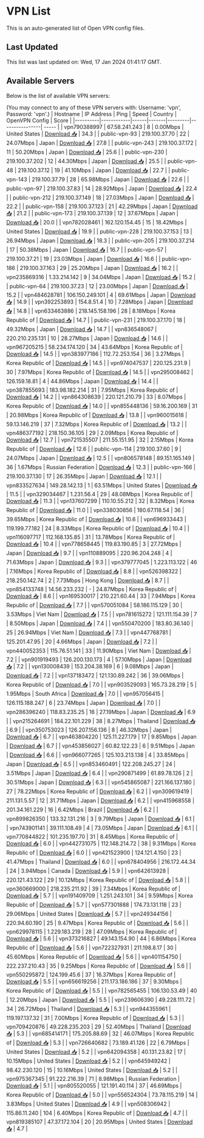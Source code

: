 # VPN List

This is an auto-generated list of Open VPN config files.

## Last Updated

This list was last updated on: Wed, 17 Jan 2024 01:41:17 GMT.

## Available Servers

Below is the list of available VPN servers:

(You may connect to any of these VPN servers with: Username: 'vpn', Password: 'vpn'.)
| Hostname | IP Address | Ping | Speed | Country | OpenVPN Config | Score |
|----------|------------|------|-------|---------|----------------| ----- |
| vpn790388997 | 67.58.241.243 | 8 | 0.00Mbps | United States | [Download 📥](./configs/server_0_US.ovpn) | 34.3 |
| public-vpn-93 | 219.100.37.70 | 22 | 24.07Mbps | Japan | [Download 📥](./configs/server_1_JP.ovpn) | 27.8 |
| public-vpn-243 | 219.100.37.172 | 11 | 50.20Mbps | Japan | [Download 📥](./configs/server_2_JP.ovpn) | 25.6 |
| public-vpn-230 | 219.100.37.202 | 12 | 44.30Mbps | Japan | [Download 📥](./configs/server_3_JP.ovpn) | 25.5 |
| public-vpn-48 | 219.100.37.12 | 19 | 41.10Mbps | Japan | [Download 📥](./configs/server_4_JP.ovpn) | 22.7 |
| public-vpn-143 | 219.100.37.79 | 28 | 65.98Mbps | Japan | [Download 📥](./configs/server_5_JP.ovpn) | 22.6 |
| public-vpn-97 | 219.100.37.83 | 14 | 28.92Mbps | Japan | [Download 📥](./configs/server_6_JP.ovpn) | 22.4 |
| public-vpn-212 | 219.100.37.149 | 18 | 27.03Mbps | Japan | [Download 📥](./configs/server_7_JP.ovpn) | 22.2 |
| public-vpn-158 | 219.100.37.123 | 21 | 42.29Mbps | Japan | [Download 📥](./configs/server_8_JP.ovpn) | 21.2 |
| public-vpn-173 | 219.100.37.139 | 12 | 37.67Mbps | Japan | [Download 📥](./configs/server_9_JP.ovpn) | 20.0 |
| vpn782028461 | 162.120.154.45 | 15 | 18.42Mbps | United States | [Download 📥](./configs/server_10_US.ovpn) | 19.9 |
| public-vpn-228 | 219.100.37.153 | 13 | 26.94Mbps | Japan | [Download 📥](./configs/server_11_JP.ovpn) | 18.3 |
| public-vpn-205 | 219.100.37.214 | 17 | 50.38Mbps | Japan | [Download 📥](./configs/server_12_JP.ovpn) | 16.7 |
| public-vpn-57 | 219.100.37.21 | 19 | 23.03Mbps | Japan | [Download 📥](./configs/server_13_JP.ovpn) | 16.6 |
| public-vpn-186 | 219.100.37.163 | 29 | 25.20Mbps | Japan | [Download 📥](./configs/server_14_JP.ovpn) | 16.2 |
| vpn235869316 | 1.33.214.142 | 9 | 34.04Mbps | Japan | [Download 📥](./configs/server_15_JP.ovpn) | 15.2 |
| public-vpn-64 | 219.100.37.23 | 12 | 23.00Mbps | Japan | [Download 📥](./configs/server_16_JP.ovpn) | 15.2 |
| vpn484628781 | 106.150.249.101 | 4 | 69.61Mbps | Japan | [Download 📥](./configs/server_17_JP.ovpn) | 14.9 |
| vpn392253893 | 154.8.51.4 | 10 | 7.28Mbps | Japan | [Download 📥](./configs/server_18_JP.ovpn) | 14.8 |
| vpn633463886 | 218.145.158.196 | 28 | 8.18Mbps | Korea Republic of | [Download 📥](./configs/server_19_KR.ovpn) | 14.7 |
| public-vpn-231 | 219.100.37.170 | 18 | 49.32Mbps | Japan | [Download 📥](./configs/server_20_JP.ovpn) | 14.7 |
| vpn836548067 | 220.210.235.131 | 10 | 28.27Mbps | Japan | [Download 📥](./configs/server_21_JP.ovpn) | 14.6 |
| vpn967205215 | 58.234.174.120 | 34 | 43.64Mbps | Korea Republic of | [Download 📥](./configs/server_22_KR.ovpn) | 14.5 |
| vpn383977186 | 112.72.253.154 | 36 | 3.27Mbps | Korea Republic of | [Download 📥](./configs/server_23_KR.ovpn) | 14.5 |
| vpn974047537 | 220.125.231.9 | 30 | 7.97Mbps | Korea Republic of | [Download 📥](./configs/server_24_KR.ovpn) | 14.5 |
| vpn295008462 | 126.159.18.81 | 4 | 44.86Mbps | Japan | [Download 📥](./configs/server_25_JP.ovpn) | 14.4 |
| vpn387855693 | 183.98.182.214 | 31 | 7.95Mbps | Korea Republic of | [Download 📥](./configs/server_26_KR.ovpn) | 14.2 |
| vpn864308639 | 220.121.210.79 | 33 | 8.07Mbps | Korea Republic of | [Download 📥](./configs/server_27_KR.ovpn) | 14.0 |
| vpn855448136 | 59.16.200.169 | 31 | 20.98Mbps | Korea Republic of | [Download 📥](./configs/server_28_KR.ovpn) | 13.8 |
| vpn960015618 | 59.13.146.219 | 37 | 7.32Mbps | Korea Republic of | [Download 📥](./configs/server_29_KR.ovpn) | 13.2 |
| vpn486377192 | 218.150.36.105 | 29 | 2.09Mbps | Korea Republic of | [Download 📥](./configs/server_30_KR.ovpn) | 12.7 |
| vpn721535507 | 211.55.151.95 | 32 | 2.15Mbps | Korea Republic of | [Download 📥](./configs/server_31_KR.ovpn) | 12.6 |
| public-vpn-114 | 219.100.37.60 | 9 | 24.07Mbps | Japan | [Download 📥](./configs/server_32_JP.ovpn) | 12.5 |
| vpn806578148 | 89.151.165.149 | 36 | 1.67Mbps | Russian Federation | [Download 📥](./configs/server_33_RU.ovpn) | 12.3 |
| public-vpn-166 | 219.100.37.130 | 17 | 26.35Mbps | Japan | [Download 📥](./configs/server_34_JP.ovpn) | 12.1 |
| vpn833527634 | 149.28.142.13 | 1 | 63.51Mbps | United States | [Download 📥](./configs/server_35_US.ovpn) | 11.5 |
| vpn329034467 | 1.231.56.4 | 29 | 48.08Mbps | Korea Republic of | [Download 📥](./configs/server_36_KR.ovpn) | 11.3 |
| vpn137607299 | 110.10.55.212 | 32 | 8.32Mbps | Korea Republic of | [Download 📥](./configs/server_37_KR.ovpn) | 11.0 |
| vpn338030856 | 180.67.118.54 | 36 | 39.65Mbps | Korea Republic of | [Download 📥](./configs/server_38_KR.ovpn) | 10.6 |
| vpn696933443 | 119.199.77.182 | 24 | 8.33Mbps | Korea Republic of | [Download 📥](./configs/server_39_KR.ovpn) | 10.4 |
| vpn116097717 | 112.168.135.85 | 31 | 13.78Mbps | Korea Republic of | [Download 📥](./configs/server_40_KR.ovpn) | 10.4 |
| vpn778658445 | 119.83.190.85 | 3 | 27.72Mbps | Japan | [Download 📥](./configs/server_41_JP.ovpn) | 9.7 |
| vpn110889095 | 220.96.204.248 | 4 | 71.63Mbps | Japan | [Download 📥](./configs/server_42_JP.ovpn) | 9.3 |
| vpn379777045 | 1.223.113.122 | 46 | 7.16Mbps | Korea Republic of | [Download 📥](./configs/server_43_KR.ovpn) | 8.8 |
| vpn526398322 | 218.250.142.74 | 2 | 7.73Mbps | Hong Kong | [Download 📥](./configs/server_44_HK.ovpn) | 8.7 |
| vpn854133748 | 14.56.233.232 | - | 24.87Mbps | Korea Republic of | [Download 📥](./configs/server_45_KR.ovpn) | 8.6 |
| vpn169530017 | 210.221.60.44 | 33 | 7.94Mbps | Korea Republic of | [Download 📥](./configs/server_46_KR.ovpn) | 7.7 |
| vpn570051084 | 58.186.115.129 | 30 | 3.53Mbps | Viet Nam | [Download 📥](./configs/server_47_VN.ovpn) | 7.5 |
| vpn781615272 | 121.111.154.39 | 7 | 8.50Mbps | Japan | [Download 📥](./configs/server_48_JP.ovpn) | 7.4 |
| vpn550470200 | 183.80.36.140 | 25 | 26.94Mbps | Viet Nam | [Download 📥](./configs/server_49_VN.ovpn) | 7.3 |
| vpn447768781 | 125.201.47.95 | 20 | 4.66Mbps | Japan | [Download 📥](./configs/server_50_JP.ovpn) | 7.2 |
| vpn440052353 | 115.76.51.141 | 33 | 11.90Mbps | Viet Nam | [Download 📥](./configs/server_51_VN.ovpn) | 7.2 |
| vpn901919493 | 126.200.130.173 | 4 | 57.10Mbps | Japan | [Download 📥](./configs/server_52_JP.ovpn) | 7.2 |
| vpn130008439 | 153.204.38.169 | 6 | 9.08Mbps | Japan | [Download 📥](./configs/server_53_JP.ovpn) | 7.2 |
| vpn137183472 | 121.130.89.242 | 36 | 39.06Mbps | Korea Republic of | [Download 📥](./configs/server_54_KR.ovpn) | 7.0 |
| vpn903529093 | 165.73.28.219 | 5 | 1.95Mbps | South Africa | [Download 📥](./configs/server_55_ZA.ovpn) | 7.0 |
| vpn957056415 | 126.115.188.247 | 6 | 23.74Mbps | Japan | [Download 📥](./configs/server_56_JP.ovpn) | 7.0 |
| vpn286396240 | 118.83.235.25 | 16 | 27.19Mbps | Japan | [Download 📥](./configs/server_57_JP.ovpn) | 6.9 |
| vpn215264691 | 184.22.101.229 | 38 | 8.27Mbps | Thailand | [Download 📥](./configs/server_58_TH.ovpn) | 6.9 |
| vpn350753023 | 126.207.156.136 | 8 | 46.32Mbps | Japan | [Download 📥](./configs/server_59_JP.ovpn) | 6.7 |
| vpn463804220 | 125.11.227.179 | 17 | 9.85Mbps | Japan | [Download 📥](./configs/server_60_JP.ovpn) | 6.7 |
| vpn453856027 | 60.82.122.23 | 6 | 9.51Mbps | Japan | [Download 📥](./configs/server_61_JP.ovpn) | 6.6 |
| vpn966077265 | 125.103.213.138 | 4 | 33.85Mbps | Japan | [Download 📥](./configs/server_62_JP.ovpn) | 6.5 |
| vpn853460491 | 122.208.245.27 | 24 | 3.51Mbps | Japan | [Download 📥](./configs/server_63_JP.ovpn) | 6.4 |
| vpn290871499 | 61.89.78.126 | 2 | 30.51Mbps | Japan | [Download 📥](./configs/server_64_JP.ovpn) | 6.3 |
| vpn545865087 | 221.166.137.180 | 27 | 78.22Mbps | Korea Republic of | [Download 📥](./configs/server_65_KR.ovpn) | 6.2 |
| vpn309619419 | 211.131.5.57 | 12 | 31.71Mbps | Japan | [Download 📥](./configs/server_66_JP.ovpn) | 6.2 |
| vpn415968558 | 201.34.161.229 | 16 | 6.42Mbps | Brazil | [Download 📥](./configs/server_67_BR.ovpn) | 6.2 |
| vpn899826350 | 133.32.131.216 | 3 | 9.79Mbps | Japan | [Download 📥](./configs/server_68_JP.ovpn) | 6.1 |
| vpn743901141 | 39.111.108.49 | 4 | 73.05Mbps | Japan | [Download 📥](./configs/server_69_JP.ovpn) | 6.1 |
| vpn770844822 | 101.235.197.70 | 31 | 8.45Mbps | Korea Republic of | [Download 📥](./configs/server_70_KR.ovpn) | 6.0 |
| vpn442731075 | 112.148.214.72 | 38 | 9.31Mbps | Korea Republic of | [Download 📥](./configs/server_71_KR.ovpn) | 6.0 |
| vpn421523900 | 124.121.4.150 | 23 | 41.47Mbps | Thailand | [Download 📥](./configs/server_72_TH.ovpn) | 6.0 |
| vpn678404956 | 216.172.44.34 | 24 | 3.94Mbps | Canada | [Download 📥](./configs/server_73_CA.ovpn) | 5.9 |
| vpn642613928 | 220.121.43.122 | 29 | 10.12Mbps | Korea Republic of | [Download 📥](./configs/server_74_KR.ovpn) | 5.8 |
| vpn360669000 | 218.235.211.92 | 39 | 7.34Mbps | Korea Republic of | [Download 📥](./configs/server_75_KR.ovpn) | 5.7 |
| vpn191409709 | 1.251.243.101 | 34 | 9.59Mbps | Korea Republic of | [Download 📥](./configs/server_76_KR.ovpn) | 5.7 |
| vpn577301888 | 174.73.131.118 | 23 | 29.06Mbps | United States | [Download 📥](./configs/server_77_US.ovpn) | 5.7 |
| vpn249344156 | 220.94.60.190 | 25 | 9.47Mbps | Korea Republic of | [Download 📥](./configs/server_78_KR.ovpn) | 5.6 |
| vpn629978115 | 1.229.183.219 | 28 | 47.09Mbps | Korea Republic of | [Download 📥](./configs/server_79_KR.ovpn) | 5.6 |
| vpn373216827 | 49.143.154.90 | 44 | 6.86Mbps | Korea Republic of | [Download 📥](./configs/server_80_KR.ovpn) | 5.6 |
| vpn722327931 | 211.198.8.17 | 30 | 45.60Mbps | Korea Republic of | [Download 📥](./configs/server_81_KR.ovpn) | 5.6 |
| vpn401154750 | 222.237.210.43 | 35 | 9.25Mbps | Korea Republic of | [Download 📥](./configs/server_82_KR.ovpn) | 5.6 |
| vpn550295872 | 124.199.45.6 | 37 | 16.37Mbps | Korea Republic of | [Download 📥](./configs/server_83_KR.ovpn) | 5.5 |
| vpn656619256 | 211.173.186.186 | 37 | 9.30Mbps | Korea Republic of | [Download 📥](./configs/server_84_KR.ovpn) | 5.5 |
| vpn782565455 | 106.130.53.49 | 40 | 12.20Mbps | Japan | [Download 📥](./configs/server_85_JP.ovpn) | 5.5 |
| vpn239606390 | 49.228.111.72 | 34 | 26.72Mbps | Thailand | [Download 📥](./configs/server_86_TH.ovpn) | 5.3 |
| vpn944355961 | 119.197.137.32 | 31 | 7.00Mbps | Korea Republic of | [Download 📥](./configs/server_87_KR.ovpn) | 5.3 |
| vpn709420876 | 49.228.235.203 | 29 | 52.40Mbps | Thailand | [Download 📥](./configs/server_88_TH.ovpn) | 5.3 |
| vpn685414171 | 175.205.88.69 | 32 | 46.07Mbps | Korea Republic of | [Download 📥](./configs/server_89_KR.ovpn) | 5.3 |
| vpn726640682 | 73.189.41.126 | 22 | 6.79Mbps | United States | [Download 📥](./configs/server_90_US.ovpn) | 5.2 |
| vpn642094358 | 40.131.23.82 | 17 | 10.15Mbps | United States | [Download 📥](./configs/server_91_US.ovpn) | 5.2 |
| vpn645949242 | 98.42.230.120 | 15 | 10.16Mbps | United States | [Download 📥](./configs/server_92_US.ovpn) | 5.2 |
| vpn975367345 | 91.222.216.39 | 71 | 8.98Mbps | Russian Federation | [Download 📥](./configs/server_93_RU.ovpn) | 5.1 |
| vpn805520055 | 121.191.40.114 | 37 | 46.69Mbps | Korea Republic of | [Download 📥](./configs/server_94_KR.ovpn) | 5.0 |
| vpn556524304 | 73.78.115.219 | 14 | 3.83Mbps | United States | [Download 📥](./configs/server_95_US.ovpn) | 4.9 |
| vpn508306942 | 115.86.11.240 | 104 | 6.40Mbps | Korea Republic of | [Download 📥](./configs/server_96_KR.ovpn) | 4.7 |
| vpn819385107 | 47.37.172.104 | 20 | 20.95Mbps | United States | [Download 📥](./configs/server_97_US.ovpn) | 4.7 |
